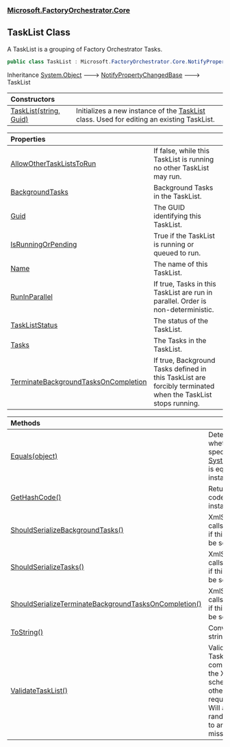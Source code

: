### [Microsoft.FactoryOrchestrator.Core](Microsoft_FactoryOrchestrator_Core.md 'Microsoft.FactoryOrchestrator.Core')
## TaskList Class
A TaskList is a grouping of Factory Orchestrator Tasks.  
```csharp
public class TaskList : Microsoft.FactoryOrchestrator.Core.NotifyPropertyChangedBase
```

Inheritance [System.Object](https://docs.microsoft.com/en-us/dotnet/api/System.Object 'System.Object') &#129106; [NotifyPropertyChangedBase](Microsoft_FactoryOrchestrator_Core_NotifyPropertyChangedBase.md 'Microsoft.FactoryOrchestrator.Core.NotifyPropertyChangedBase') &#129106; TaskList  

| Constructors | |
| :--- | :--- |
| [TaskList(string, Guid)](Microsoft_FactoryOrchestrator_Core_TaskList_TaskList(string_System_Guid).md 'Microsoft.FactoryOrchestrator.Core.TaskList.TaskList(string, System.Guid)') | Initializes a new instance of the [TaskList](Microsoft_FactoryOrchestrator_Core_TaskList.md 'Microsoft.FactoryOrchestrator.Core.TaskList') class. Used for editing an existing TaskList.<br/> |

| Properties | |
| :--- | :--- |
| [AllowOtherTaskListsToRun](Microsoft_FactoryOrchestrator_Core_TaskList_AllowOtherTaskListsToRun.md 'Microsoft.FactoryOrchestrator.Core.TaskList.AllowOtherTaskListsToRun') | If false, while this TaskList is running no other TaskList may run.<br/> |
| [BackgroundTasks](Microsoft_FactoryOrchestrator_Core_TaskList_BackgroundTasks.md 'Microsoft.FactoryOrchestrator.Core.TaskList.BackgroundTasks') | Background Tasks in the TaskList.<br/> |
| [Guid](Microsoft_FactoryOrchestrator_Core_TaskList_Guid.md 'Microsoft.FactoryOrchestrator.Core.TaskList.Guid') | The GUID identifying this TaskList.<br/> |
| [IsRunningOrPending](Microsoft_FactoryOrchestrator_Core_TaskList_IsRunningOrPending.md 'Microsoft.FactoryOrchestrator.Core.TaskList.IsRunningOrPending') | True if the TaskList is running or queued to run.<br/> |
| [Name](Microsoft_FactoryOrchestrator_Core_TaskList_Name.md 'Microsoft.FactoryOrchestrator.Core.TaskList.Name') | The name of this TaskList.<br/> |
| [RunInParallel](Microsoft_FactoryOrchestrator_Core_TaskList_RunInParallel.md 'Microsoft.FactoryOrchestrator.Core.TaskList.RunInParallel') | If true, Tasks in this TaskList are run in parallel. Order is non-deterministic.<br/> |
| [TaskListStatus](Microsoft_FactoryOrchestrator_Core_TaskList_TaskListStatus.md 'Microsoft.FactoryOrchestrator.Core.TaskList.TaskListStatus') | The status of the TaskList.<br/> |
| [Tasks](Microsoft_FactoryOrchestrator_Core_TaskList_Tasks.md 'Microsoft.FactoryOrchestrator.Core.TaskList.Tasks') | The Tasks in the TaskList.<br/> |
| [TerminateBackgroundTasksOnCompletion](Microsoft_FactoryOrchestrator_Core_TaskList_TerminateBackgroundTasksOnCompletion.md 'Microsoft.FactoryOrchestrator.Core.TaskList.TerminateBackgroundTasksOnCompletion') | If true, Background Tasks defined in this TaskList are forcibly terminated when the TaskList stops running.<br/> |

| Methods | |
| :--- | :--- |
| [Equals(object)](Microsoft_FactoryOrchestrator_Core_TaskList_Equals(object).md 'Microsoft.FactoryOrchestrator.Core.TaskList.Equals(object)') | Determines whether the specified [System.Object](https://docs.microsoft.com/en-us/dotnet/api/System.Object 'System.Object'), is equal to this instance.<br/> |
| [GetHashCode()](Microsoft_FactoryOrchestrator_Core_TaskList_GetHashCode().md 'Microsoft.FactoryOrchestrator.Core.TaskList.GetHashCode()') | Returns a hash code for this instance.<br/> |
| [ShouldSerializeBackgroundTasks()](Microsoft_FactoryOrchestrator_Core_TaskList_ShouldSerializeBackgroundTasks().md 'Microsoft.FactoryOrchestrator.Core.TaskList.ShouldSerializeBackgroundTasks()') | XmlSerializer calls to check if this should be serialized.<br/> |
| [ShouldSerializeTasks()](Microsoft_FactoryOrchestrator_Core_TaskList_ShouldSerializeTasks().md 'Microsoft.FactoryOrchestrator.Core.TaskList.ShouldSerializeTasks()') | XmlSerializer calls to check if this should be serialized.<br/> |
| [ShouldSerializeTerminateBackgroundTasksOnCompletion()](Microsoft_FactoryOrchestrator_Core_TaskList_ShouldSerializeTerminateBackgroundTasksOnCompletion().md 'Microsoft.FactoryOrchestrator.Core.TaskList.ShouldSerializeTerminateBackgroundTasksOnCompletion()') | XmlSerializer calls to check if this should be serialized.<br/> |
| [ToString()](Microsoft_FactoryOrchestrator_Core_TaskList_ToString().md 'Microsoft.FactoryOrchestrator.Core.TaskList.ToString()') | Converts to string.<br/> |
| [ValidateTaskList()](Microsoft_FactoryOrchestrator_Core_TaskList_ValidateTaskList().md 'Microsoft.FactoryOrchestrator.Core.TaskList.ValidateTaskList()') | Validates the TaskList is compliant with the XSD schema and other requirements.<br/>Will assign a random Guid to any Task missing one.<br/> |
